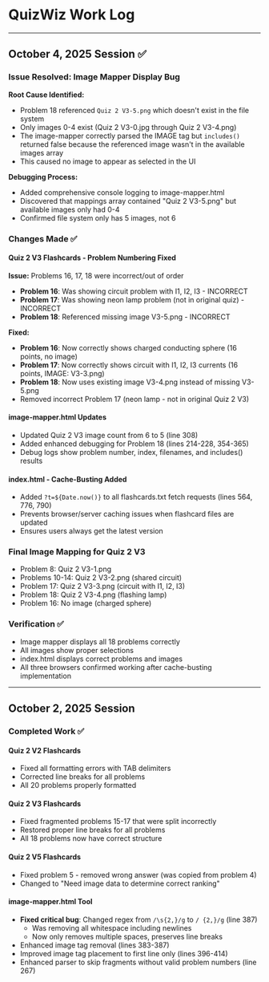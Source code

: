 # QuizWiz Work Log

---

## October 4, 2025 Session ✅

### Issue Resolved: Image Mapper Display Bug

**Root Cause Identified:**
- Problem 18 referenced `Quiz 2 V3-5.png` which doesn't exist in the file system
- Only images 0-4 exist (Quiz 2 V3-0.jpg through Quiz 2 V3-4.png)
- The image-mapper correctly parsed the IMAGE tag but `includes()` returned false because the referenced image wasn't in the available images array
- This caused no image to appear as selected in the UI

**Debugging Process:**
- Added comprehensive console logging to image-mapper.html
- Discovered that mappings array contained "Quiz 2 V3-5.png" but available images only had 0-4
- Confirmed file system only has 5 images, not 6

### Changes Made ✅

#### Quiz 2 V3 Flashcards - Problem Numbering Fixed
**Issue:** Problems 16, 17, 18 were incorrect/out of order
- **Problem 16**: Was showing circuit problem with I1, I2, I3 - INCORRECT
- **Problem 17**: Was showing neon lamp problem (not in original quiz) - INCORRECT  
- **Problem 18**: Referenced missing image V3-5.png - INCORRECT

**Fixed:**
- **Problem 16**: Now correctly shows charged conducting sphere (16 points, no image)
- **Problem 17**: Now correctly shows circuit with I1, I2, I3 currents (16 points, IMAGE: V3-3.png)
- **Problem 18**: Now uses existing image V3-4.png instead of missing V3-5.png
- Removed incorrect Problem 17 (neon lamp - not in original Quiz 2 V3)

#### image-mapper.html Updates
- Updated Quiz 2 V3 image count from 6 to 5 (line 308)
- Added enhanced debugging for Problem 18 (lines 214-228, 354-365)
- Debug logs show problem number, index, filenames, and includes() results

#### index.html - Cache-Busting Added
- Added `?t=${Date.now()}` to all flashcards.txt fetch requests (lines 564, 776, 790)
- Prevents browser/server caching issues when flashcard files are updated
- Ensures users always get the latest version

### Final Image Mapping for Quiz 2 V3
- Problem 8: Quiz 2 V3-1.png
- Problems 10-14: Quiz 2 V3-2.png (shared circuit)
- Problem 17: Quiz 2 V3-3.png (circuit with I1, I2, I3)
- Problem 18: Quiz 2 V3-4.png (flashing lamp)
- Problem 16: No image (charged sphere)

### Verification ✅
- Image mapper displays all 18 problems correctly
- All images show proper selections
- index.html displays correct problems and images
- All three browsers confirmed working after cache-busting implementation

---

## October 2, 2025 Session

### Completed Work ✅

#### Quiz 2 V2 Flashcards
- Fixed all formatting errors with TAB delimiters
- Corrected line breaks for all problems
- All 20 problems properly formatted

#### Quiz 2 V3 Flashcards
- Fixed fragmented problems 15-17 that were split incorrectly
- Restored proper line breaks for all problems
- All 18 problems now have correct structure

#### Quiz 2 V5 Flashcards
- Fixed problem 5 - removed wrong answer (was copied from problem 4)
- Changed to "Need image data to determine correct ranking"

#### image-mapper.html Tool
- **Fixed critical bug**: Changed regex from `/\s{2,}/g` to `/ {2,}/g` (line 387)
  - Was removing all whitespace including newlines
  - Now only removes multiple spaces, preserves line breaks
- Enhanced image tag removal (lines 383-387)
- Improved image tag placement to first line only (lines 396-414)
- Enhanced parser to skip fragments without valid problem numbers (line 267)

